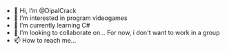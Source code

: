 - 👋 Hi, I’m @DipalCrack
- 👀 I’m interested in program videogames
- 🌱 I’m currently learning C#
- 💞️ I’m looking to collaborate on... For now, i don't want to work in a group
- 📫 How to reach me...

<!---
DipalCrack/DipalCrack is a ✨ special ✨ repository because its `README.md` (this file) appears on your GitHub profile.
You can click the Preview link to take a look at your changes.
--->
